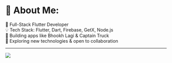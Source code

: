 # 💫 About Me:
🌟 Full-Stack Flutter Developer <br>
💡 Tech Stack: Flutter, Dart, Firebase, GetX, Node.js <br>
🚀 Building apps like Bhookh Lagi & Captain Truck <br>
🌱 Exploring new technologies & open to collaboration





---
[![](https://visitcount.itsvg.in/api?id=ZAEEM1014&icon=0&color=0)](https://visitcount.itsvg.in)

<!-- Proudly created with GPRM ( https://gprm.itsvg.in ) -->

